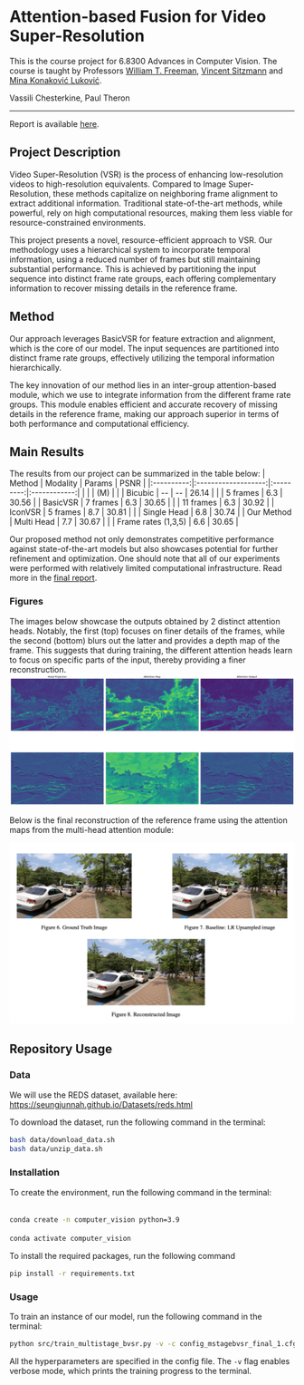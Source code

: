 # Attention-based Fusion for Video Super-Resolution

This is the course project for 6.8300 Advances in Computer Vision. The course is taught by Professors [William T. Freeman](https://scholar.google.com/citations?user=0zZnyMEAAAAJ&hl=en&oi=ao), [Vincent Sitzmann](https://scholar.google.com/citations?user=X44QVV4AAAAJ&hl=en&oi=ao) and [Mina Konaković Luković](https://scholar.google.com/citations?user=32Q2ni8AAAAJ&hl=en&oi=ao).

Vassili Chesterkine, Paul Theron

---

Report is available [here](./report.pdf).

## Project Description

Video Super-Resolution (VSR) is the process of enhancing low-resolution videos to high-resolution equivalents. Compared to Image Super-Resolution, these methods capitalize on neighboring frame alignment to extract additional information. Traditional state-of-the-art methods, while powerful, rely on high computational resources, making them less viable for resource-constrained environments.

This project presents a novel, resource-efficient approach to VSR. Our methodology uses a hierarchical system to incorporate temporal information, using a reduced number of frames but still maintaining substantial performance. This is achieved by partitioning the input sequence into distinct frame rate groups, each offering complementary information to recover missing details in the reference frame.

## Method

Our approach leverages BasicVSR for feature extraction and alignment, which is the core of our model. The input sequences are partitioned into distinct frame rate groups, effectively utilizing the temporal information hierarchically.

The key innovation of our method lies in an inter-group attention-based module, which we use to integrate information from the different frame rate groups. This module enables efficient and accurate recovery of missing details in the reference frame, making our approach superior in terms of both performance and computational efficiency.

## Main Results

The results from our project can be summarized in the table below:
|   Method   |       Modality      |   Params  |     PSNR     |
|:----------:|:-------------------:|:---------:|:------------:|
|            |                     |    (M)    |              |
|   Bicubic  |          --         |     --    |  26.14 |
|            |       5 frames      | 6.3 |  30.56 |
|  BasicVSR  |       7 frames      | 6.3 |  30.65 |
|            |      11 frames      | 6.3 |  30.92 |
|   IconVSR  |       5 frames      | 8.7 |  30.81 |
|            |     Single Head     | 6.8 |  30.74 |
| Our Method |      Multi Head     | 7.7 |  30.67 |
|            | Frame rates (1,3,5) | 6.6 |  30.65 |

Our proposed method not only demonstrates competitive performance against state-of-the-art models but also showcases potential for further refinement and optimization. One should note that all of our experiments were performed with relatively limited computational infrastructure. Read more in the [final report](./report.pdf).

### Figures
The images below showcase the outputs obtained by 2 distinct attention heads. Notably, the first (top) focuses on finer details of the frames, while the second (bottom) blurs out the latter and provides a depth map of the frame. This suggests that during training, the different attention heads learn to focus on specific parts of the input, thereby providing a finer reconstruction.
![Attention Multi Head](./tests/figs/attention_maps.png)

Below is the final reconstruction of the reference frame using the attention maps from the multi-head attention module:

![Reconstruction](./tests/figs/full_comp.png)

## Repository Usage
### Data

We will use the REDS dataset, available here:
https://seungjunnah.github.io/Datasets/reds.html

To download the dataset, run the following command in the terminal:

```bash
bash data/download_data.sh
bash data/unzip_data.sh
```

### Installation

To create the environment, run the following command in the terminal:

```bash

conda create -n computer_vision python=3.9

conda activate computer_vision
```

To install the required packages, run the following command

```bash
pip install -r requirements.txt
```

### Usage

To train an instance of our model, run the following command in the terminal:

```bash
python src/train_multistage_bvsr.py -v -c config_mstagebvsr_final_1.cfg
```

All the hyperparameters are specified in the config file. The `-v` flag enables verbose mode, which prints the training progress to the terminal.
